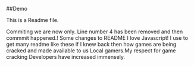 ##Demo 

This is a Readme file.

Commiting we are now only.
Line number 4 has been removed and then commmit happened.!
Some changes to README 
I love Javascript!
I use to get many readme like these if I knew back then how games are being cracked and made available to us Local gamers.My respect for game cracking Developers have increased immensely.
